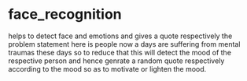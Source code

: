 # face_recognition
helps to detect face and emotions and gives a quote respectively
the problem statement here is people now a days are suffering from mental traumas these days so to reduce that this will detect the mood of the respective person and hence genrate a random quote respectively according to the mood so as to motivate or lighten the mood.

